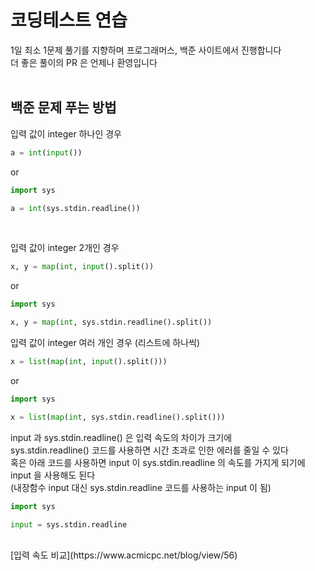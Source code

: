 # 코딩테스트 연습
1일 최소 1문제 풀기를 지향하며 프로그래머스, 백준 사이트에서 진행합니다
<br>
더 좋은 풀이의 PR 은 언제나 환영입니다
<br>
<br>

## 백준 문제 푸는 방법
입력 값이 integer 하나인 경우

```python
a = int(input())
```
or
```python
import sys

a = int(sys.stdin.readline())
```
<br>

입력 값이 integer 2개인 경우

```python
x, y = map(int, input().split())
```
or
```python
import sys

x, y = map(int, sys.stdin.readline().split())
```

입력 값이 integer 여러 개인 경우 (리스트에 하나씩)

```python
x = list(map(int, input().split()))
```
or
```python
import sys

x = list(map(int, sys.stdin.readline().split()))
```


input 과 sys.stdin.readline() 은 입력 속도의 차이가 크기에 
<br>
sys.stdin.readline() 코드를 사용하면 시간 초과로 인한 에러를 줄일 수 있다
<br>
혹은 아래 코드를 사용하면 input 이 sys.stdin.readline 의 속도를 가지게 되기에 input 을 사용해도 된다
<br>
(내장함수 input 대신 sys.stdin.readline 코드를 사용하는 input 이 됨)

```python
import sys

input = sys.stdin.readline
```
<br>
[입력 속도 비교](https://www.acmicpc.net/blog/view/56)
